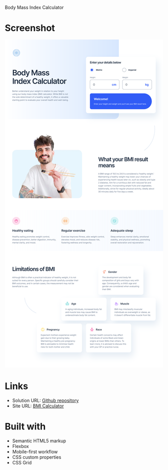 Body Mass Index Calculator 


# Screenshot

![Desktop](./screenshot/body-mass-index-calculator.png)

# Links

- Solution URL: [Github repository](https://github.com/Relexan/BMI-Calculator)
- Site URL: [BMI Calculator](https://bmi-calculator-sigma-vert.vercel.app/)

# Built with

- Semantic HTML5 markup
- Flexbox
- Mobile-first workflow
- CSS custom properties
- CSS Grid



